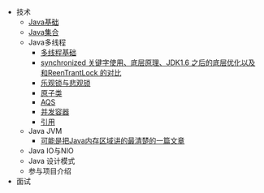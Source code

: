 * 技术
  * [Java基础](basic)
  * [Java集合](collection)
  * Java多线程
    * [多线程基础](thread_3)
    * [synchronized 关键字使用、底层原理、JDK1.6 之后的底层优化以及 和ReenTrantLock 的对比](thread_1)
    * [乐观锁与悲观锁](thread_2)
    * [原子类](thread_4)
    * [AQS](thread_5)
    * [并发容器](thread_6 )
    * [引用](thread)
  * Java JVM
    * [可能是把Java内存区域讲的最清楚的一篇文章](jvm_1)
  * Java IO与NIO
  * Java 设计模式
  * 参与项目介绍
* 面试
